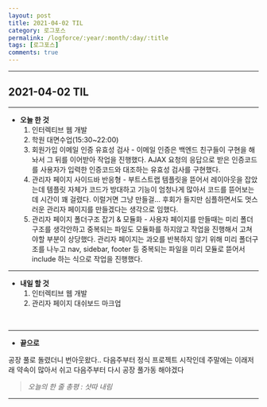 ```yaml
---
layout: post
title: 2021-04-02 TIL
category: 로그포스
permalink: /logforce/:year/:month/:day/:title
tags: [로그포스]
comments: true
---
```


---

## 2021-04-02 TIL

---

- **오늘 한 것**
  1. 인터렉티브 웹 개발
  2. 학원 대면수업(15:30~22:00)
  3. 회원가입 이메일 인증 유효성 검사 - 이메일 인증은 백엔드 친구들이 구현을 해놔서 그 뒤를 이어받아 작업을 진행했다. AJAX 요청의 응답으로 받은 인증코드를 사용자가 입력한 인증코드와 대조하는 유효성 검사를 구현했다.
  4. 관리자 페이지 사이드바 반응형 - 부트스트랩 템플릿을 뜯어서 레이아웃을 잡았는데 템플릿 자체가 코드가 방대하고 기능이 엄청나게 많아서 코드를 뜯어보는데 시간이 꽤 걸렸다. 이럴거면 그냥 만들걸... 후회가 들지만 심플하면서도 멋스러운 관리자 페이지를 만들겠다는 생각으로 임했다.
  5. 관리자 페이지 폴더구조 잡기 & 모듈화 - 사용자 페이지를 만들때는 미리 폴더구조를 생각안하고 중복되는 파일도 모듈화를 하지않고 작업을 진행해서 고쳐야할 부분이 상당했다. 관리자 페이지는 과오를 반복하지 않기 위해 미리 폴더구조를 나누고 nav, sidebar, footer 등 중복되는 파일을 미리 모듈로 뜯어서 include 하는 식으로 작업을 진행했다. 

---

- **내일 할 것**
  1. 인터렉티브 웹 개발
  3. 관리자 페이지 대쉬보드 마크업

<br>

---

- **끝으로**

공장 풀로 돌렸더니 번아웃왔다.. 다음주부터 정식 프로젝트 시작인데 주말에는 이래저래 약속이 많아서 쉬고 다음주부터 다시 공장 풀가동 해야겠다

> _오늘의 한 줄 총평 : 샷따 내림_

---
